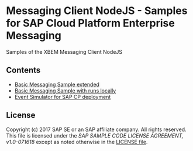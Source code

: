# Messaging Client NodeJS - Samples for SAP Cloud Platform Enterprise Messaging
Samples of the XBEM Messaging Client NodeJS

## Contents

  * [Basic Messaging Sample extended](xb-msg-amqp-v100-doc)
  * [Basic Messaging Sample with runs locally](xb-msg-amqp-v100-samples)
  * [Event Simulator for SAP CP deployment](event-simulator)


## License
Copyright (c) 2017 SAP SE or an SAP affiliate company. All rights reserved.
This file is licensed under the _SAP SAMPLE CODE LICENSE AGREEMENT, v1.0-071618_ except as noted otherwise in the [LICENSE file](./LICENSE.txt).

